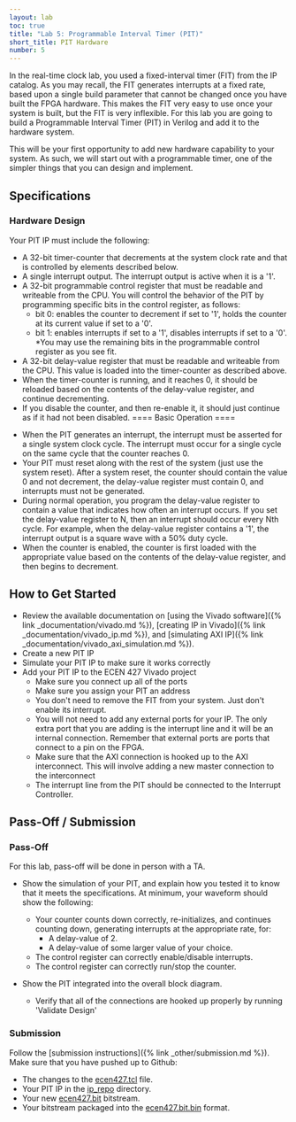 ```yaml
---
layout: lab
toc: true
title: "Lab 5: Programmable Interval Timer (PIT)"
short_title: PIT Hardware
number: 5
---
```


In the real-time clock lab, you used a fixed-interval timer (FIT) from the IP catalog. As you may recall, the FIT generates interrupts at a fixed rate, based upon a single build parameter that cannot be changed once you have built the FPGA hardware. This makes the FIT very easy to use once your system is built, but the FIT is very inflexible. For this lab you are going to build a Programmable Interval Timer (PIT) in Verilog and add it to the hardware system. 

This will be your first opportunity to add new hardware capability to your system. As such, we will start out with a programmable timer, one of the simpler things that you can design and implement.


## Specifications 

### Hardware Design 
Your PIT IP must include the following:

  - A 32-bit timer-counter that decrements at the system clock rate and that is controlled by elements described below.
  - A single interrupt output. The interrupt output is active when it is a '1'.
  - A 32-bit programmable control register that must be readable and writeable from the CPU. You will control the behavior of the PIT by programming specific bits in the control register, as follows:
    * bit 0: enables the counter to decrement if set to '1', holds the counter at its current value if set to a '0'.
    * bit 1: enables interrupts if set to a '1', disables interrupts if set to a '0'.
    *You may use the remaining bits in the programmable control register as you see fit.
  - A 32-bit delay-value register that must be readable and writeable from the CPU. This value is loaded into the timer-counter as described above.
  - When the timer-counter is running, and it reaches 0, it should be reloaded based on the contents of the delay-value register, and continue decrementing.
  - If you disable the counter, and then re-enable it, it should just continue as if it had not been disabled.
==== Basic Operation ====
  * When the PIT generates an interrupt, the interrupt must be asserted for a single system clock cycle. The interrupt must occur for a single cycle on the same cycle that the counter reaches 0.
  * Your PIT must reset along with the rest of the system (just use the system reset). After a system reset, the counter should contain the value 0 and not decrement, the delay-value register must contain 0, and interrupts must not be generated.
  * During normal operation, you program the delay-value register to contain a value that indicates how often an interrupt occurs.  If you set the delay-value register to N, then an interrupt should occur every Nth cycle.  For example, when the delay-value register contains a '1', the interrupt output is a square wave with a 50% duty cycle.
  * When the counter is enabled, the counter is first loaded with the appropriate value based on the contents of the delay-value register, and then begins to decrement.


## How to Get Started 
* Review the available documentation on [using the Vivado software]({% link _documentation/vivado.md %}), [creating IP in Vivado]({% link _documentation/vivado_ip.md %}), and [simulating AXI IP]({% link _documentation/vivado_axi_simulation.md %}).
* Create a new PIT IP
* Simulate your PIT IP to make sure it works correctly
* Add your PIT IP to the ECEN 427 Vivado project
  * Make sure you connect up all of the ports
  * Make sure you assign your PIT an address
  * You don't need to remove the FIT from your system. Just don't enable its interrupt.
  * You will not need to add any external ports for your IP. The only extra port that you are adding is the interrupt line and it will be an internal connection. Remember that external ports are ports that connect to a pin on the FPGA.
  * Make sure that the AXI connection is hooked up to the AXI interconnect. This will involve adding a new master connection to the interconnect
  * The interrupt line from the PIT should be connected to the Interrupt Controller.



## Pass-Off / Submission 

### Pass-Off
For this lab, pass-off will be done in person with a TA.  

  * Show the simulation of your PIT, and explain how you tested it to know that it meets the specifications.  At minimum, your waveform should show the following:
    * Your counter counts down correctly, re-initializes, and continues counting down, generating interrupts at the appropriate rate, for:
      * A delay-value of 2.
      * A delay-value of some larger value of your choice.
    * The control register can correctly enable/disable interrupts.
    * The control register can correctly run/stop the counter.

  * Show the PIT integrated into the overall block diagram. 
    * Verify that all of the connections are hooked up properly by running 'Validate Design'

### Submission
Follow the [submission instructions]({% link _other/submission.md %}).  Make sure that you have pushed up to Github:
  * The changes to the [ecen427.tcl](https://github.com/byu-cpe/ecen427_student/blob/master/hw/ecen427.tcl) file.
  * Your PIT IP in the [ip_repo](https://github.com/byu-cpe/ecen427_student/tree/master/hw/ip_repo) directory.
  * Your new [ecen427.bit](https://github.com/byu-cpe/ecen427_student/blob/master/hw/ecen427.bit) bitstream.
  * Your bitstream packaged into the [ecen427.bit.bin](https://github.com/byu-cpe/ecen427_student/blob/master/device_tree/ecen427.bit.bin) format.

